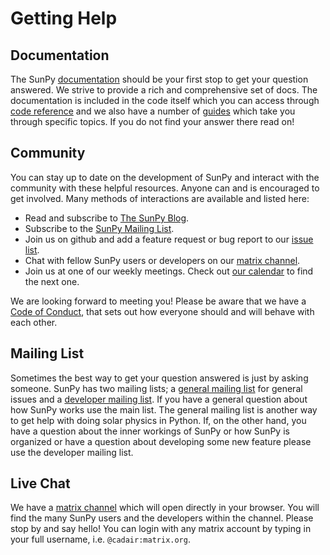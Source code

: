 # Getting Help

## Documentation

The SunPy [documentation][] should be your first stop to get your
question answered. We strive to provide a rich and comprehensive set of
docs. The documentation is included in the code itself which you can
access through [code reference][] and we also have a number of
[guides][] which take you through specific topics. If you do not find
your answer there read on!

## Community

You can stay up to date on the development of SunPy and interact with
the community with these helpful resources. Anyone can and is encouraged
to get involved. Many methods of interactions are available and listed
here:

- Read and subscribe to [The SunPy Blog][].
- Subscribe to the [SunPy Mailing List][].
- Join us on github and add a feature request or bug report to our [issue list][].
- Chat with fellow SunPy users or developers on our [matrix channel][].
- Join us at one of our weekly meetings. Check out [our calendar][] to find the next one.

We are looking forward to meeting you! Please be aware that we have a
[Code of Conduct][], that sets out how everyone should and will behave
with each other.

## Mailing List

Sometimes the best way to get your question answered is just by asking
someone. SunPy has two mailing lists; a [general mailing
list][SunPy Mailing List] for general issues and a [developer mailing
list][]. If you have a general question about how SunPy works use the
main list. The general mailing list is another way to get help with
doing solar physics in Python. If, on the other hand, you have a
question about the inner workings of SunPy or how SunPy is organized or
have a question about developing some new feature please use the
developer mailing list.

## Live Chat

We have a [matrix channel][] which will open directly in your browser.
You will find the many SunPy users and the developers within the
channel. Please stop by and say hello! You can login with any matrix
account by typing in your full username, i.e. `@cadair:matrix.org`.

  [documentation]: https://docs.sunpy.org/en/stable/
  [code reference]: https://docs.sunpy.org/en/stable/code_ref/index.html
  [guides]: https://docs.sunpy.org/en/stable/generated/gallery/index.html
  [The SunPy Blog]: blog.html
  [SunPy Mailing List]: https://groups.google.com/forum/#!forum/sunpy
  [issue list]: https://github.com/sunpy/sunpy/issues
  [matrix channel]: https://openastronomy.element.io/#/room/#sunpy:openastronomy.org
  [our calendar]: https://calendar.google.com/calendar/embed?src=g9c9eakg98b5cbogd7m5ta6h8s@group.calendar.google.com&pli=1
  [Code of Conduct]: https://docs.sunpy.org/en/latest/code_of_conduct.html
  [developer mailing list]: https://groups.google.com/forum/#!forum/sunpy-dev
